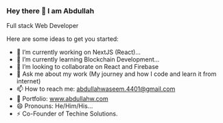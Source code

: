 ### Hey there 👋 I am Abdullah
Full stack Web Developer

<!--
**AbdullahTheDev/AbdullahTheDev** is a ✨ _special_ ✨ repository because its `README.md` (this file) appears on your GitHub profile.
-->
Here are some ideas to get you started:

- 🔭 I’m currently working on NextJS (React)...
- 🌱 I’m currently learning Blockchain Development...
- 👯 I’m looking to collaborate on React and Firebase
- 💬 Ask me about my work (My journey and how I code and learn it from internet)
- 📫 How to reach me: abdullahwaseem.4401@gmail.com
- 🔆 Portfolio: www.abdullahw.com
- 😄 Pronouns: He/Him/His...
- ⚡ Co-Founder of Techine Solutions.
